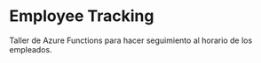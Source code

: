 # Employee Tracking

Taller de Azure Functions para hacer seguimiento al horario de los empleados.


